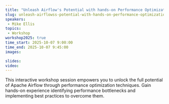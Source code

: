 ```yaml
---
title: "Unleash Airflow's Potential with hands-on Performance Optimization workshop"
slug: unleash-airflowss-potential-with-hands-on-performance-optimization
speakers:
 - Mike Ellis
topics:
 - Workshop
workshop2025: true
time_start: 2025-10-07 9:00:00
time_end: 2025-10-07 9:45:00
images: 

slides:
video: 
---
```


This interactive workshop session empowers you to unlock the full potential of Apache Airflow through performance optimization techniques. Gain hands-on experience identifying performance bottlenecks and
implementing best practices to overcome them.